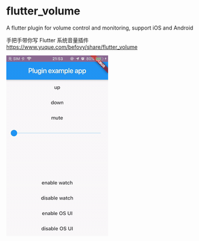 # flutter_volume

A flutter plugin for volume control and monitoring, support iOS and Android

手把手带你写 Flutter 系统音量插件
https://www.yuque.com/befovy/share/flutter_volume


![](example/demo.gif)